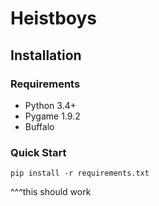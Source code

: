 # Heistboys

## Installation

### Requirements

* Python 3.4+
* Pygame 1.9.2
* Buffalo

### Quick Start

```
pip install -r requirements.txt
```

^^^this should work
